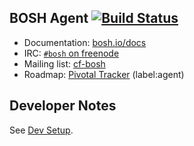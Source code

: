 ## BOSH Agent [![Build Status](https://travis-ci.org/cloudfoundry/bosh-agent.png?branch=master)](https://travis-ci.org/cloudfoundry/bosh-agent)

* Documentation: [bosh.io/docs](https://bosh.io/docs)
* IRC: [`#bosh` on freenode](http://webchat.freenode.net/?channels=bosh)
* Mailing list: [cf-bosh](https://lists.cloudfoundry.org/pipermail/cf-bosh)
* Roadmap: [Pivotal Tracker](https://www.pivotaltracker.com/n/projects/956238) (label:agent)

## Developer Notes

See [Dev Setup](docs/dev_setup.md).
